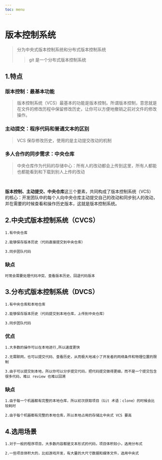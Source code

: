 ```yaml
---
toc: menu
---
```


# 版本控制系统

> 分为中央式版本控制系统和分布式版本控制系统
>
> > git 是一个分布式版本控制系统

## 1.特点

### 版本控制：最基本功能

> 版本控制系统（VCS）最基本的功能是版本控制。所谓版本控制，意思就是在文件的修改历程中保留修改历史，让你可以方便地撤销之前对文件的修改操作。

### 主动提交：程序代码和普通文本的区别

> VCS 保存修改历史，使用的是主动提交改动的机制

### 多人合作的同步需求：中央仓库

> 中央仓库作为代码的存储中心：所有人的改动都会上传到这里，所有人都能也都能看到和下载到别人上传的改动

<br>

**版本控制、主动提交、中央仓库**这三个要素，共同构成了版本控制系统（VCS）的核心：开发团队中的每个人向中央仓库主动提交自己的改动和同步别人的改动，并在需要的时候查看和操作历史版本，这就是版本控制系统。

## 2.中央式版本控制系统（CVCS）

```
1.有中央仓库

2.能够保存版本历史（代码直接提交到中央仓库）

3.同步团队代码
```

### 缺点

```
时常会需要处理代码冲突、查看版本历史、回退代码版本
```

## 3.分布式版本控制系统（DVCS）

```
1.有中央仓库和本地仓库

2.能够保存版本历史（代码提交到本地仓库，上传到中央仓库）

3.同步团队代码
```

### 优点

```
1.大多数的操作可以在本地进行,所以速度更快

2.无需联网，也可以提交代码、查看历史，从而极大地减小了开发者的网络条件和物理位置的限制

3.由于可以提交到本地，所以你可以分步提交代码，把代码提交做得更细，而不是一个提交包含很多代码，难以 review 也难以回溯
```

### 缺点

```
1.由于每一个机器都有完整的本地仓库，所以初次获取项目（Git 术语：clone）的时候会比较耗时

2.由于每个机器都有完整的本地仓库，所以本地占用的存储比中央式 VCS 要高
```

## 4.选用场景

```
1.对于一般的程序项目，大多数内容都是文本形式的代码，项目体积较小，选用分布式

2.一些项目体积大的，比如游戏开发，有大量的大尺寸数据和媒体文件，选用中央式
```
